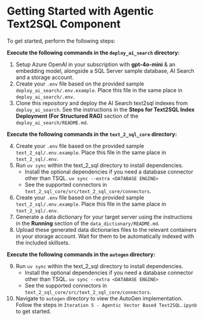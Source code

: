# Getting Started with Agentic Text2SQL Component

To get started, perform the following steps:

**Execute the following commands in the `deploy_ai_search` directory:**

1. Setup Azure OpenAI in your subscription with **gpt-4o-mini** & an embedding model, alongside a SQL Server sample database, AI Search and a storage account.
2. Create your `.env` file based on the provided sample `deploy_ai_search/.env.example`. Place this file in the same place in `deploy_ai_search/.env`.
3. Clone this repository and deploy the AI Search text2sql indexes from `deploy_ai_search`. See the instructions in the **Steps for Text2SQL Index Deployment (For Structured RAG)** section of the `deploy_ai_search/README.md`.

**Execute the following commands in the `text_2_sql_core` directory:**

4. Create your `.env` file based on the provided sample `text_2_sql/.env.example`. Place this file in the same place in `text_2_sql/.env`.
5. Run `uv sync` within the text_2_sql directory to install dependencies.
    - Install the optional dependencies if you need a database connector other than TSQL. `uv sync --extra <DATABASE ENGINE>`
    - See the supported connectors in `text_2_sql_core/src/text_2_sql_core/connectors`.
6. Create your `.env` file based on the provided sample `text_2_sql/.env.example`. Place this file in the same place in `text_2_sql/.env`.
7. Generate a data dictionary for your target server using the instructions in the **Running** section of the `data_dictionary/README.md`.
8. Upload these generated data dictionaries files to the relevant containers in your storage account. Wait for them to be automatically indexed with the included skillsets.

**Execute the following commands in the `autogen` directory:**

9. Run `uv sync` within the text_2_sql directory to install dependencies.
    - Install the optional dependencies if you need a database connector other than TSQL. `uv sync --extra <DATABASE ENGINE>`
    - See the supported connectors in `text_2_sql_core/src/text_2_sql_core/connectors`.
10. Navigate to `autogen` directory to view the AutoGen implementation. Follow the steps in `Iteration 5 - Agentic Vector Based Text2SQL.ipynb` to get started.
